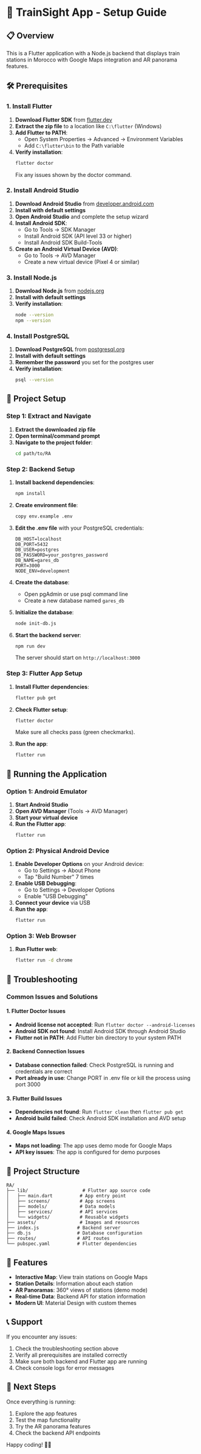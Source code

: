 # 🚂 TrainSight App - Setup Guide

## 📋 Overview
This is a Flutter application with a Node.js backend that displays train stations in Morocco with Google Maps integration and AR panorama features.

## 🛠️ Prerequisites

### 1. Install Flutter
1. **Download Flutter SDK** from [flutter.dev](https://flutter.dev/docs/get-started/install)
2. **Extract the zip file** to a location like `C:\flutter` (Windows)
3. **Add Flutter to PATH**:
   - Open System Properties → Advanced → Environment Variables
   - Add `C:\flutter\bin` to the Path variable
4. **Verify installation**:
   ```bash
   flutter doctor
   ```
   Fix any issues shown by the doctor command.

### 2. Install Android Studio
1. **Download Android Studio** from [developer.android.com](https://developer.android.com/studio)
2. **Install with default settings**
3. **Open Android Studio** and complete the setup wizard
4. **Install Android SDK**:
   - Go to Tools → SDK Manager
   - Install Android SDK (API level 33 or higher)
   - Install Android SDK Build-Tools
5. **Create an Android Virtual Device (AVD)**:
   - Go to Tools → AVD Manager
   - Create a new virtual device (Pixel 4 or similar)

### 3. Install Node.js
1. **Download Node.js** from [nodejs.org](https://nodejs.org/)
2. **Install with default settings**
3. **Verify installation**:
   ```bash
   node --version
   npm --version
   ```

### 4. Install PostgreSQL
1. **Download PostgreSQL** from [postgresql.org](https://www.postgresql.org/download/)
2. **Install with default settings**
3. **Remember the password** you set for the postgres user
4. **Verify installation**:
   ```bash
   psql --version
   ```

## 🚀 Project Setup

### Step 1: Extract and Navigate
1. **Extract the downloaded zip file**
2. **Open terminal/command prompt**
3. **Navigate to the project folder**:
   ```bash
   cd path/to/RA
   ```

### Step 2: Backend Setup

1. **Install backend dependencies**:
   ```bash
   npm install
   ```

2. **Create environment file**:
   ```bash
   copy env.example .env
   ```

3. **Edit the .env file** with your PostgreSQL credentials:
   ```env
   DB_HOST=localhost
   DB_PORT=5432
   DB_USER=postgres
   DB_PASSWORD=your_postgres_password
   DB_NAME=gares_db
   PORT=3000
   NODE_ENV=development
   ```

4. **Create the database**:
   - Open pgAdmin or use psql command line
   - Create a new database named `gares_db`

5. **Initialize the database**:
   ```bash
   node init-db.js
   ```

6. **Start the backend server**:
   ```bash
   npm run dev
   ```
   The server should start on `http://localhost:3000`

### Step 3: Flutter App Setup

1. **Install Flutter dependencies**:
   ```bash
   flutter pub get
   ```

2. **Check Flutter setup**:
   ```bash
   flutter doctor
   ```
   Make sure all checks pass (green checkmarks).

3. **Run the app**:
   ```bash
   flutter run
   ```

## 📱 Running the Application

### Option 1: Android Emulator
1. **Start Android Studio**
2. **Open AVD Manager** (Tools → AVD Manager)
3. **Start your virtual device**
4. **Run the Flutter app**:
   ```bash
   flutter run
   ```

### Option 2: Physical Android Device
1. **Enable Developer Options** on your Android device:
   - Go to Settings → About Phone
   - Tap "Build Number" 7 times
2. **Enable USB Debugging**:
   - Go to Settings → Developer Options
   - Enable "USB Debugging"
3. **Connect your device** via USB
4. **Run the app**:
   ```bash
   flutter run
   ```

### Option 3: Web Browser
1. **Run Flutter web**:
   ```bash
   flutter run -d chrome
   ```

## 🔧 Troubleshooting

### Common Issues and Solutions

#### 1. Flutter Doctor Issues
- **Android license not accepted**: Run `flutter doctor --android-licenses`
- **Android SDK not found**: Install Android SDK through Android Studio
- **Flutter not in PATH**: Add Flutter bin directory to your system PATH

#### 2. Backend Connection Issues
- **Database connection failed**: Check PostgreSQL is running and credentials are correct
- **Port already in use**: Change PORT in .env file or kill the process using port 3000

#### 3. Flutter Build Issues
- **Dependencies not found**: Run `flutter clean` then `flutter pub get`
- **Android build failed**: Check Android SDK installation and AVD setup

#### 4. Google Maps Issues
- **Maps not loading**: The app uses demo mode for Google Maps
- **API key issues**: The app is configured for demo purposes

## 📁 Project Structure

```
RA/
├── lib/                    # Flutter app source code
│   ├── main.dart          # App entry point
│   ├── screens/           # App screens
│   ├── models/            # Data models
│   ├── services/          # API services
│   └── widgets/           # Reusable widgets
├── assets/                # Images and resources
├── index.js              # Backend server
├── db.js                 # Database configuration
├── routes/               # API routes
└── pubspec.yaml          # Flutter dependencies
```

## 🎯 Features

- **Interactive Map**: View train stations on Google Maps
- **Station Details**: Information about each station
- **AR Panoramas**: 360° views of stations (demo mode)
- **Real-time Data**: Backend API for station information
- **Modern UI**: Material Design with custom themes

## 📞 Support

If you encounter any issues:
1. Check the troubleshooting section above
2. Verify all prerequisites are installed correctly
3. Make sure both backend and Flutter app are running
4. Check console logs for error messages

## 🚀 Next Steps

Once everything is running:
1. Explore the app features
2. Test the map functionality
3. Try the AR panorama features
4. Check the backend API endpoints

Happy coding! 🚂✨ 